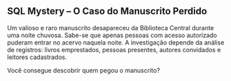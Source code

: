 ## SQL Mystery – O Caso do Manuscrito Perdido

Um valioso e raro manuscrito desapareceu da Biblioteca Central durante uma noite chuvosa. Sabe-se que apenas pessoas com acesso autorizado puderam entrar no acervo naquela noite. A investigação depende da análise de registros: livros emprestados, pessoas presentes, autores convidados e leitores cadastrados.

Você consegue descobrir quem pegou o manuscrito?